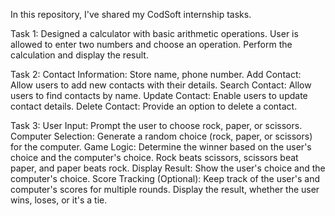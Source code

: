 In this repository, I've shared my CodSoft internship tasks.

 Task 1: Designed a calculator with basic arithmetic operations. User is allowed to enter two numbers and choose an operation. Perform the calculation and display the result.

Task 2: Contact Information: Store name, phone number. Add Contact: Allow users to add new contacts with their details. Search Contact: Allow users to find contacts by name. Update Contact: Enable users to update contact details. Delete Contact: Provide an option to delete a contact.

Task 3: User Input: Prompt the user to choose rock, paper, or scissors. Computer Selection: Generate a random choice (rock, paper, or scissors) for the computer. Game Logic: Determine the winner based on the user's choice and the computer's choice. Rock beats scissors, scissors beat paper, and paper beats rock. Display Result: Show the user's choice and the computer's choice. Score Tracking (Optional): Keep track of the user's and computer's scores for multiple rounds. Display the result, whether the user wins, loses, or it's a tie.
